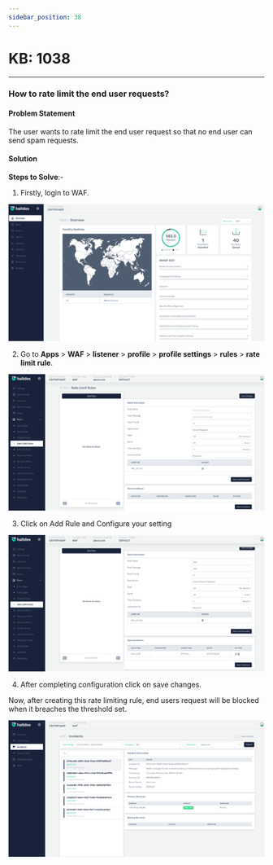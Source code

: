 ```yaml
---
sidebar_position: 38
---
```


# KB: 1038
-----------

### **How to rate limit the end user requests?**

#### **Problem Statement**

The user wants to rate limit the end user request so that no end user can send spam requests.

#### **Solution**

**Steps to Solve**:-

1. Firstly, login to WAF.

![kb-1038](/img/waf/v7/kb/overview_kb_1038_1.png)

2. Go to **Apps** > **WAF** > **listener** > **profile** > **profile settings** > **rules** > **rate limit rule**.

![kb-1038](/img/waf/v7/kb/rate_kb_1038_2.png)

3. Click on Add Rule and Configure your setting 

![kb-1038](/img/waf/v7/kb/rate_kb_1038_3.png)

4. After completing configuration click on save changes.

Now, after creating this rate limiting rule, end users request will be blocked when it breaches the threshold set.

![kb-1038](/img/waf/v7/kb/rate_kb_1038_4.png)




